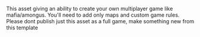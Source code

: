 This asset giving an ability to create your own multiplayer game like mafia/amongus. 
You'll need to add only maps and custom game rules.
Please dont publish just this asset as a full game, make something new from this template
